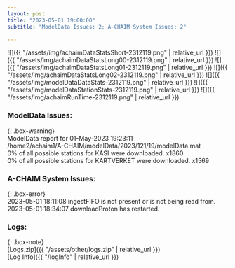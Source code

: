 ```yaml
---
layout: post
title: "2023-05-01 19:00:00"
subtitle: "ModelData Issues: 2; A-CHAIM System Issues: 2"

---
```


![]({{ "/assets/img/achaimDataStatsShort-2312119.png" | relative_url }})
![]({{ "/assets/img/achaimDataStatsLong00-2312119.png" | relative_url }})
![]({{ "/assets/img/achaimDataStatsLong01-2312119.png" | relative_url }})
![]({{ "/assets/img/achaimDataStatsLong02-2312119.png" | relative_url }})
![]({{ "/assets/img/modelDataDataStats-2312119.png" | relative_url }})
![]({{ "/assets/img/modelDataStationStats-2312119.png" | relative_url }})
![]({{ "/assets/img/achaimRunTime-2312119.png" | relative_url }})


### ModelData Issues:  
  
{: .box-warning}  
 ModelData report for 01-May-2023 19:23:11   
 /home2/achaim1/A-CHAIM/modelData/2023/121/19/modelData.mat   
 0% of all possible stations for KASI were downloaded. x1860   
 0% of all possible stations for KARTVERKET were downloaded. x1569   
  
### A-CHAIM System Issues:  
  
{: .box-error}  
2023-05-01 18:11:08 ingestFIFO is not present or is not being read from.  
2023-05-01 18:34:07 downloadProton has restarted.  

### Logs:  
  
{: .box-note}  
[Logs.zip]({{ "/assets/other/logs.zip" | relative_url }})  
[Log Info]({{ "/logInfo" | relative_url }})  
